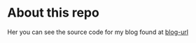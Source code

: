# About this repo

Her you can see the source code for my blog found at [blog-url]




[blog-url]: https://dovydas.xyz
